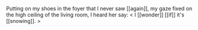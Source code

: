 Putting on my shoes in the foyer that I never saw [[again]], my gaze fixed on the high ceiling of the living room, I heard her say: < I [[wonder]] [[if]] it's [[snowing]]. >  